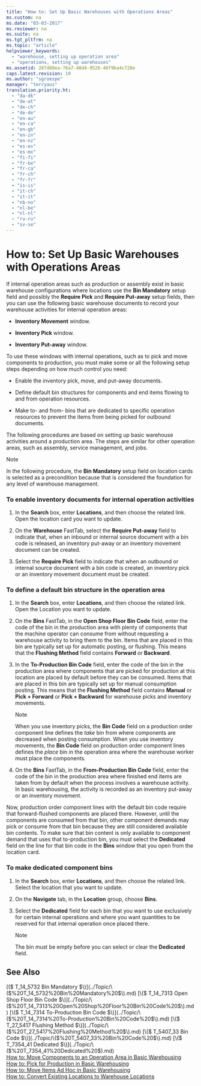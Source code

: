 ```yaml
---
title: "How to: Set Up Basic Warehouses with Operations Areas"
ms.custom: na
ms.date: "03-03-2017"
ms.reviewer: na
ms.suite: na
ms.tgt_pltfrm: na
ms.topic: "article"
helpviewer_keywords: 
  - "warehouse, setting up operation area"
  - "operations, setting up warehouses"
ms.assetid: 287d88ea-76a7-48d4-9526-46f9ba4c728e
caps.latest.revision: 10
ms.author: "sgroespe"
manager: "terryaus"
translation.priority.ht: 
  - "da-dk"
  - "de-at"
  - "de-ch"
  - "de-de"
  - "en-au"
  - "en-ca"
  - "en-gb"
  - "en-in"
  - "en-nz"
  - "es-es"
  - "es-mx"
  - "fi-fi"
  - "fr-be"
  - "fr-ca"
  - "fr-ch"
  - "fr-fr"
  - "is-is"
  - "it-ch"
  - "it-it"
  - "nb-no"
  - "nl-be"
  - "nl-nl"
  - "ru-ru"
  - "sv-se"
---
```

# How to: Set Up Basic Warehouses with Operations Areas
If internal operation areas such as production or assembly exist in basic warehouse configurations where locations use the **Bin Mandatory** setup field and possibly the **Require Pick** and **Require Put\-away** setup fields, then you can use the following basic warehouse documents to record your warehouse activities for internal operation areas:  
  
-   **Inventory Movement** window.  
  
-   **Inventory Pick** window.  
  
-   **Inventory Put\-away** window.  
  
 To use these windows with internal operations, such as to pick and move components to production, you must make some or all the following setup steps depending on how much control you need:  
  
-   Enable the inventory pick, move, and put\-away documents.  
  
-   Define default bin structures for components and end items flowing to and from operation resources.  
  
-   Make to\- and from\- bins that are dedicated to specific operation resources to prevent the items from being picked for outbound documents.  
  
 The following procedures are based on setting up basic warehouse activities around a production area. The steps are similar for other operation areas, such as assembly, service management, and jobs.  
  
> [!NOTE]  
>  In the following procedure, the **Bin Mandatory** setup field on location cards is selected as a precondition because that is considered the foundation for any level of warehouse management.  
  
### To enable inventory documents for internal operation activities  
  
1.  In the **Search** box, enter **Locations**, and then choose the related link. Open the location card you want to update.  
  
2.  On the **Warehouse** FastTab, select the **Require Put\-away** field to indicate that, when an inbound or internal source document with a bin code is released, an inventory put\-away or an inventory movement document can be created.  
  
3.  Select the **Require Pick** field to indicate that when an outbound or internal source document with a bin code is created, an inventory pick or an inventory movement document must be created.  
  
### To define a default bin structure in the operation area  
  
1.  In the **Search** box, enter **Locations**, and then choose the related link. Open the Location you want to update.  
  
2.  On the **Bins** FastTab, in the **Open Shop Floor Bin Code** field, enter the code of the bin in the production area with plenty of components that the machine operator can consume from without requesting a warehouse activity to bring them to the bin. Items that are placed in this bin are typically set up for automatic posting, or flushing. This means that the **Flushing Method** field contains **Forward** or **Backward**.  
  
3.  In the **To\-Production Bin Code** field, enter the code of the bin in the production area where components that are picked for production at this location are placed by default before they can be consumed. Items that are placed in this bin are typically set up for manual consumption posting. This means that the **Flushing Method** field contains **Manual** or **Pick \+ Forward** or **Pick \+ Backward** for warehouse picks and inventory movements.  
  
    > [!NOTE]  
    >  When you use inventory picks, the **Bin Code** field on a production order component line defines the *take* bin from where components are decreased when posting consumption. When you use inventory movements, the **Bin Code** field on production order component lines defines the *place* bin in the operation area where the warehouse worker must place the components.  
  
4.  On the **Bins** FastTab, in the **From\-Production Bin Code** field, enter the code of the bin in the production area where finished end items are taken from by default when the process involves a warehouse activity. In basic warehousing, the activity is recorded as an inventory put\-away or an inventory movement.  
  
 Now, production order component lines with the default bin code require that forward\-flushed components are placed there. However, until the components are consumed from that bin, other component demands may pick or consume from that bin because they are still considered available bin contents. To make sure that bin content is only available to component demand that uses that to\-production bin, you must select the **Dedicated** field on the line for that bin code in the **Bins** window that you open from the location card.  
  
### To make dedicated component bins  
  
1.  In the **Search** box, enter **Locations**, and then choose the related link. Select the location that you want to update.  
  
2.  On the **Navigate** tab, in the **Location** group, choose **Bins**.  
  
3.  Select the **Dedicated** field for each bin that you want to use exclusively for certain internal operations and where you want quantities to be reserved for that internal operation once placed there.  
  
    > [!NOTE]  
    >  The bin must be empty before you can select or clear the **Dedicated** field.  
  
## See Also  
 [\($ T\_14\_5732 Bin Mandatory $\)](../Topic/\($%20T_14_5732%20Bin%20Mandatory%20$\).md)   
 [\($ T\_14\_7313 Open Shop Floor Bin Code $\)](../Topic/\($%20T_14_7313%20Open%20Shop%20Floor%20Bin%20Code%20$\).md)   
 [\($ T\_14\_7314 To\-Production Bin Code $\)](../Topic/\($%20T_14_7314%20To-Production%20Bin%20Code%20$\).md)   
 [\($ T\_27\_5417 Flushing Method $\)](../Topic/\($%20T_27_5417%20Flushing%20Method%20$\).md)   
 [\($ T\_5407\_33 Bin Code $\)](../Topic/\($%20T_5407_33%20Bin%20Code%20$\).md)   
 [\($ T\_7354\_41 Dedicated $\)](../Topic/\($%20T_7354_41%20Dedicated%20$\).md)   
 [How to: Move Components to an Operation Area in Basic Warehousing](../WarehouseActivities/how-to-move-components-to-an-operation-area-in-basic-warehousing.md)   
 [How to: Pick for Production in Basic Warehousing](../WarehouseActivities/how-to-pick-for-production-in-basic-warehousing.md)   
 [How to: Move Items Ad Hoc in Basic Warehousing](../WarehouseActivities/how-to-move-items-ad-hoc-in-basic-warehousing.md)   
 [How to: Convert Existing Locations to Warehouse Locations](../WarehouseActivities/how-to-convert-existing-locations-to-warehouse-locations.md)